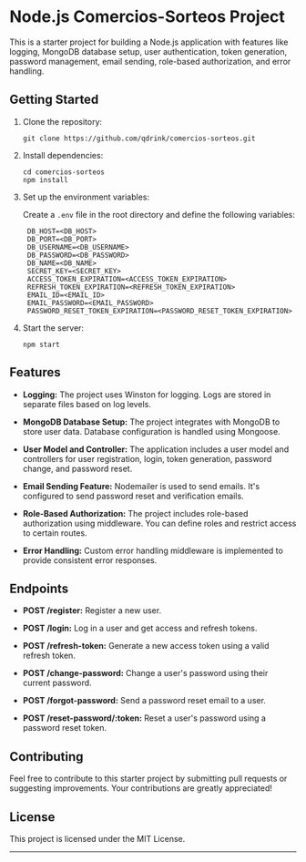 # Node.js Comercios-Sorteos Project

This is a starter project for building a Node.js application with features like logging, MongoDB database setup, user authentication, token generation, password management, email sending, role-based authorization, and error handling.

## Getting Started

1. Clone the repository:

   ```
   git clone https://github.com/qdrink/comercios-sorteos.git
   ```

2. Install dependencies:

   ```
   cd comercios-sorteos
   npm install
   ```

3. Set up the environment variables:

   Create a `.env` file in the root directory and define the following variables:

   ```
    DB_HOST=<DB_HOST>
    DB_PORT=<DB_PORT>
    DB_USERNAME=<DB_USERNAME>
    DB_PASSWORD=<DB_PASSWORD>
    DB_NAME=<DB_NAME>
    SECRET_KEY=<SECRET_KEY>
    ACCESS_TOKEN_EXPIRATION=<ACCESS_TOKEN_EXPIRATION>
    REFRESH_TOKEN_EXPIRATION=<REFRESH_TOKEN_EXPIRATION>
    EMAIL_ID=<EMAIL_ID>
    EMAIL_PASSWORD=<EMAIL_PASSWORD>
    PASSWORD_RESET_TOKEN_EXPIRATION=<PASSWORD_RESET_TOKEN_EXPIRATION>
   ```

4. Start the server:

   ```
   npm start
   ```

## Features

- **Logging:** The project uses Winston for logging. Logs are stored in separate files based on log levels.

- **MongoDB Database Setup:** The project integrates with MongoDB to store user data. Database configuration is handled using Mongoose.

- **User Model and Controller:** The application includes a user model and controllers for user registration, login, token generation, password change, and password reset.

- **Email Sending Feature:** Nodemailer is used to send emails. It's configured to send password reset and verification emails.

- **Role-Based Authorization:** The project includes role-based authorization using middleware. You can define roles and restrict access to certain routes.

- **Error Handling:** Custom error handling middleware is implemented to provide consistent error responses.

## Endpoints

- **POST /register:** Register a new user.

- **POST /login:** Log in a user and get access and refresh tokens.

- **POST /refresh-token:** Generate a new access token using a valid refresh token.

- **POST /change-password:** Change a user's password using their current password.

- **POST /forgot-password:** Send a password reset email to a user.

- **POST /reset-password/:token:** Reset a user's password using a password reset token.

## Contributing

Feel free to contribute to this starter project by submitting pull requests or suggesting improvements. Your contributions are greatly appreciated!

## License

This project is licensed under the MIT License.

---
